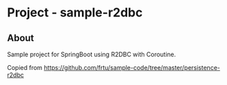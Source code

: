 # Project - sample-r2dbc

## About

Sample project for SpringBoot using R2DBC with Coroutine.

Copied from https://github.com/frtu/sample-code/tree/master/persistence-r2dbc
